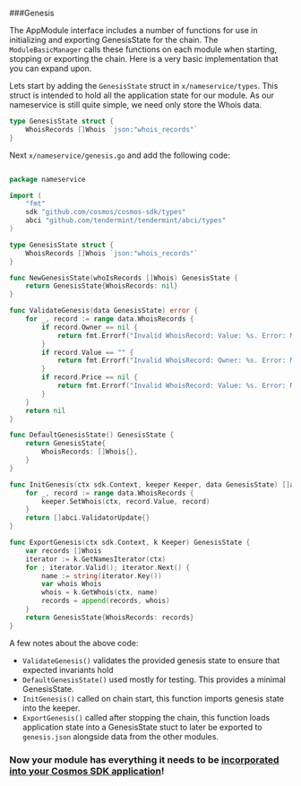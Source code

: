 ###Genesis

The AppModule interface includes a number of functions for use in initializing and exporting GenesisState for the chain. The `ModuleBasicManager` calls these functions on each module when starting, stopping or exporting the chain. Here is a very basic implementation that you can expand upon.

Lets start by adding the `GenesisState` struct in `x/nameservice/types`. This struct is intended to hold all the application state for our module. As our nameservice is still quite simple, we need only store the Whois data.

```go
type GenesisState struct {
	WhoisRecords []Whois `json:"whois_records"`
}
```

Next `x/nameservice/genesis.go` and add the following code:

```go

package nameservice

import (
	"fmt"
	sdk "github.com/cosmos/cosmos-sdk/types"
	abci "github.com/tendermint/tendermint/abci/types"
)

type GenesisState struct {
	WhoisRecords []Whois `json:"whois_records"`
}

func NewGenesisState(whoIsRecords []Whois) GenesisState {
	return GenesisState{WhoisRecords: nil}
}

func ValidateGenesis(data GenesisState) error {
	for _, record := range data.WhoisRecords {
		if record.Owner == nil {
			return fmt.Errorf("Invalid WhoisRecord: Value: %s. Error: Missing Owner", record.Value)
		}
		if record.Value == "" {
			return fmt.Errorf("Invalid WhoisRecord: Owner: %s. Error: Missing Value", record.Owner)
		}
		if record.Price == nil {
			return fmt.Errorf("Invalid WhoisRecord: Value: %s. Error: Missing Price", record.Value)
		}
	}
	return nil
}

func DefaultGenesisState() GenesisState {
	return GenesisState{
		WhoisRecords: []Whois{},
	}
}

func InitGenesis(ctx sdk.Context, keeper Keeper, data GenesisState) []abci.ValidatorUpdate {
	for _, record := range data.WhoisRecords {
		keeper.SetWhois(ctx, record.Value, record)
	}
	return []abci.ValidatorUpdate{}
}

func ExportGenesis(ctx sdk.Context, k Keeper) GenesisState {
	var records []Whois
	iterator := k.GetNamesIterator(ctx)
	for ; iterator.Valid(); iterator.Next() {
		name := string(iterator.Key())
		var whois Whois
		whois = k.GetWhois(ctx, name)
		records = append(records, whois)
	}
	return GenesisState{WhoisRecords: records}
}
```

A few notes about the above code:

- `ValidateGenesis()` validates the provided genesis state to ensure that expected invariants hold
- `DefaultGenesisState()` used mostly for testing. This provides a minimal GenesisState.
- `InitGenesis()` called on chain start, this function imports genesis state into the keeper.
- `ExportGenesis()` called after stopping the chain, this function loads application state into a GenesisState stuct to later be exported to `genesis.json` alongside data from the other modules.

### Now your module has everything it needs to be [incorporated into your Cosmos SDK application](./app-complete.md)!
